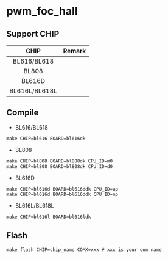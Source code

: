 # pwm_foc_hall


## Support CHIP

|      CHIP        | Remark |
|:----------------:|:------:|
|BL616/BL618       |        |
|BL808             |        |
|BL616D            |        |
|BL616L/BL618L     |        |

## Compile

- BL616/BL618

```
make CHIP=bl616 BOARD=bl616dk
```

- BL808

```
make CHIP=bl808 BOARD=bl808dk CPU_ID=m0
make CHIP=bl808 BOARD=bl808dk CPU_ID=d0
```

- BL616D

```
make CHIP=bl616d BOARD=bl616ddk CPU_ID=ap
make CHIP=bl616d BOARD=bl616ddk CPU_ID=np
```

- BL616L/BL618L

```
make CHIP=bl616l BOARD=bl616ldk
```

## Flash

```
make flash CHIP=chip_name COMX=xxx # xxx is your com name
```